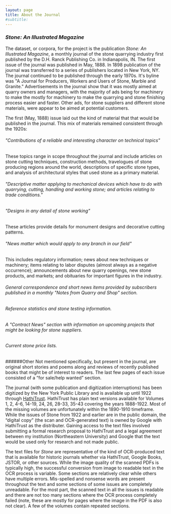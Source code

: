 ```yaml
---
layout: page
title: About the Journal
#subtitle: 
---
```


### *Stone: An Illustrated Magazine*

The dataset, or corpora, for the project is the publication *Stone: An Illustrated Magazine*, a monthly journal of the stone quarrying industry first published by the D.H. Ranck Publishing Co. in Indianapolis, IN. The first issue of the journal was published in May, 1888. In 1898 publication of the journal was transferred to a series of publishers located in New York, NY. The journal continued to be published through the early 1970s. It's byline was "A Journal for Producers, Workers and Users of Stone, Marble and Granite." Advertisements in the journal show that it was mostly aimed at quarry owners and managers, with the majority of ads being for machinery to make the mostly for machinery to make the quarrying and stone finishing process easier and faster.  Other ads, for stone suppliers and different stone materials, were appear to be aimed at potential customers.

The first (May, 1888) issue laid out the kind of material that that would be published in the journal. This mix of materials remained consistent through the 1920s:

###### "Contributions of a reliable and interesting character on technical topics" 
These topics range in scope throughout the journal and include articles on stone cutting techniques, construction methods, travelogues of stone producing regions around the world, descriptions of specific stone types, and analysis of architectural styles that used stone as a primary material.

###### "Descriptive matter applying to mechanical devices which have to do with quarrying, cutting, handling and working stone; and articles relating to trade conditions."

###### "Designs in any detail of stone working"
These articles provide details for monument designs and decorative cutting patterns.

###### "News matter which would apply to any branch in our field"
This includes regulatory information; news about new techniques or machinery; items relating to labor disputes (almost always as a negative occurrence); announcements about new quarry openings, new stone products, and markets; and obituaries for important figures in the industry.

###### General correspondence and short news items provided by subscribers published in a monthly "Notes from Quarry and Shop" section.


###### Reference statistics and stone testing information.


###### A "Contract News" section with information on upcoming projects that might be looking for stone suppliers.

###### Current stone price lists.

######Other
Not mentioned specifically, but present in the journal, are original short stories and poems along and reviews of recently published books that might be of interest to readers. The last few pages of each issue consisted of a “for sale/help wanted” section.
 
The journal (with some publication and digitization interruptions) has been digitized by the New York Public Library and is available up until 1922 through [HathiTrust](https://catalog.hathitrust.org/Record/008616079). HathiTrust has plain text versions available for Volumes 1, 2, 4-6, 14-19, 24, 26, 28-33, 35-43 covering the years 1888-1922. Most of the missing volumes are unfortunately within the 1890-1910 timeframe. While the issues of Stone from 1922 and earlier are in the public domain, the “digital copy” (the scan and OCR-generated text) is owned by Google with HathiTrust as the distributer. Gaining access to the text files involved submitting a formal research proposal to HathiTrust and a legal agreement between my institution (Northeastern University) and Google that the text would be used only for research and not made public.
 
The text files for *Stone* are representative of the kind of OCR-produced text that is available for historic journals whether via HathiTrust, Google Books, JSTOR, or other sources.  While the image quality of the scanned PDFs is typically high, the successful conversion from image to readable text in the OCR process is variable. Some sections are relatively clear while others have multiple errors. Mis-spelled and nonsense words are present throughout the text and some sections of some issues are completely unreadable. For the most part, the scanned text in all the issues is readable and there are not too many sections where the OCR process completely failed (note, these are mostly for pages where the image in the PDF is also not clear). A few of the volumes contain repeated sections.
